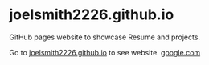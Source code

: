 # joelsmith2226.github.io
GitHub pages website to showcase Resume and projects.

Go to [joelsmith2226.github.io](joelsmith2226.github.io) to see website.
[google.com](google.com)
